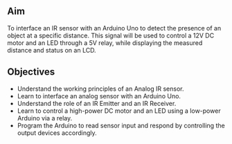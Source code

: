 ## Aim
To interface an IR sensor with an Arduino Uno to detect the presence of an object at a specific distance. This signal will be used to control a 12V DC motor and an LED through a 5V relay, while displaying the measured distance and status on an LCD.

## Objectives
-	Understand the working principles of an Analog IR sensor.
-	Learn to interface an analog sensor with an Arduino Uno.
-	Understand the role of an IR Emitter and an IR Receiver.
-	Learn to control a high-power DC motor and an LED using a low-power Arduino via a relay.
-	Program the Arduino to read sensor input and respond by controlling the output devices accordingly.

